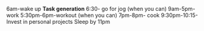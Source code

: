 6am-wake up
**Task generation**
6:30- go for jog (when you can)
9am-5pm- work
5:30pm-6pm-workout (when you can)
7pm-8pm- cook
9:30pm-10:15- Invest in personal projects
Sleep by 11pm


